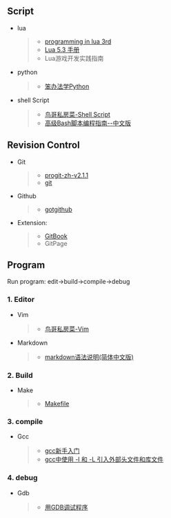 ## Script
* lua
	> * [programming in lua 3rd](https://www.lua.org/pil/contents.html)
	> * [Lua 5.3 手册](http://cloudwu.github.io/lua53doc/manual.html)
	> * Lua游戏开发实践指南  

* python
	> * [笨办法学Python](https://flyouting.gitbooks.io/learn-python-the-hard-way-cn/content/)  

* shell Script
	> * [鸟哥私房菜-Shell Script](http://linux.vbird.org/linux_basic/0340bashshell-scripts.php)  
	> * [高级Bash脚本编程指南--中文版](https://www.gitbook.com/book/imcmy/advanced-bash-scripting-guide-in-chinese/details)

## Revision Control 
* Git
	> * [progit-zh-v2.1.1](https://www.gitbook.com/book/bingohuang/progit2/details)
	> * [git](http://www.worldhello.net/gotgit/)  

* Github
	> * [gotgithub](http://www.worldhello.net/gotgithub/)  

* Extension: 
	> * [GitBook](https://wastemobile.gitbooks.io/gitbook-chinese/content/format/markdown.html)
	> * GitPage

## Program
Run program: edit->build->compile->debug
### 1. Editor
* Vim
	> * [鸟哥私房菜-Vim](http://linux.vbird.org/linux_basic/0310vi.php)  

* Markdown  
	> * [markdown语法说明(简体中文版)](http://wowubuntu.com/markdown/#philosophy)

### 2. Build
* Make
	> * [Makefile](http://wiki.ubuntu.org.cn/%E8%B7%9F%E6%88%91%E4%B8%80%E8%B5%B7%E5%86%99Makefile)

### 3. compile
* Gcc
	> * [gcc新手入门](http://wiki.ubuntu.org.cn/Gcchowto)
	> * [gcc中使用 -I 和 -L 引入外部头文件和库文件](http://blog.csdn.net/zklth/article/details/5974371)

### 4. debug
* Gdb
	> * [用GDB调试程序](http://wiki.ubuntu.org.cn/%E7%94%A8GDB%E8%B0%83%E8%AF%95%E7%A8%8B%E5%BA%8F)